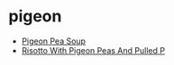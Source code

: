 # pigeon

 * [Pigeon Pea Soup](index/p/pigeon-pea-soup-103191.json)
 * [Risotto With Pigeon Peas And Pulled P](index/r/risotto-with-pigeon-peas-and-pulled-p.json)
